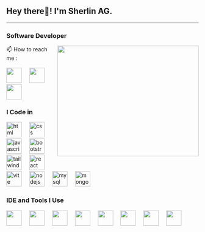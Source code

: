 ## Hey there👋! I'm Sherlin AG.
<hr>

### Software Developer
<img align="right" width="370" height="290" src="https://i.postimg.cc/vZTbfsSc/coding.gif">

📫 How to reach me :
<br /><br/> [<img src="https://i.postimg.cc/4N8PBnTb/instagram.png" height="40" width="40" />](https://www.instagram.com/itz_ags.18/) <img width="12" />  [<img src="https://cdn.jsdelivr.net/gh/devicons/devicon@latest/icons/twitter/twitter-original.svg" height="40" width="40" />](https://x.com/life_racer_18/) <img width="12" /> [<img src="https://cdn.jsdelivr.net/gh/devicons/devicon@latest/icons/linkedin/linkedin-original.svg" height="40" width="40" />](https://www.linkedin.com/in/sherlin18ag/)

### I Code in

<div align="left">
  <img src="https://cdn.jsdelivr.net/gh/devicons/devicon@latest/icons/html5/html5-original.svg" height="40" alt="html logo"  />
  <img width="12" />
  <img src="https://cdn.jsdelivr.net/gh/devicons/devicon@latest/icons/css3/css3-original.svg" height="40" alt="css logo"  />
  <img width="12" />
  <img src="https://cdn.jsdelivr.net/gh/devicons/devicon/icons/javascript/javascript-original.svg" height="40" alt="javascript logo"  />
  <img width="12" />
  <img src="https://cdn.jsdelivr.net/gh/devicons/devicon@latest/icons/bootstrap/bootstrap-original.svg" height="40" alt="bootstrap logo"  />
  <img width="12" />
  <img src="https://cdn.jsdelivr.net/gh/devicons/devicon@latest/icons/tailwindcss/tailwindcss-original.svg" height="40" alt="tailwindcss logo"  />
  <img width="12" />
  <img src="https://cdn.jsdelivr.net/gh/devicons/devicon/icons/react/react-original.svg" height="40" alt="react logo"  />
  <img width="12" />
  <img src="https://cdn.jsdelivr.net/gh/devicons/devicon@latest/icons/vitejs/vitejs-original.svg" height="40" alt="vite logo"  />
  <img width="12" />
  <img src="https://devicon-website.vercel.app/api/nodejs/original.svg" height="40" alt="nodejs logo"  />
  <img width="12" />
  <img src="https://cdn.jsdelivr.net/gh/devicons/devicon@latest/icons/mysql/mysql-original.svg" height="40" alt="mysql logo"  />
  <img width="12" />
  <img src="https://cdn.jsdelivr.net/gh/devicons/devicon@latest/icons/mongodb/mongodb-original.svg" height="40" alt="mongodb logo"  />
</div>

### IDE and Tools I Use

<div align="left">
<img height="40" width="40" src="https://cdn.jsdelivr.net/gh/devicons/devicon@latest/icons/vscode/vscode-original.svg"/> <img width="12" /> 
<img height="40" width="40" src="https://cdn.jsdelivr.net/gh/devicons/devicon@latest/icons/git/git-original.svg"/> <img width="12" /> 
<img height="40" width="40" src="https://cdn.jsdelivr.net/gh/devicons/devicon@latest/icons/github/github-original.svg"/> <img width="12" />  
<img height="40" width="40" src="https://cdn.jsdelivr.net/gh/devicons/devicon@latest/icons/gitlab/gitlab-original.svg"/> <img width="12" />
<img height="40" width="40" src="https://cdn.jsdelivr.net/gh/devicons/devicon@latest/icons/npm/npm-original-wordmark.svg" />  <img width="12" /> 
<img height="40" width="40" src="https://cdn.jsdelivr.net/gh/devicons/devicon@latest/icons/figma/figma-original.svg"/> <img width="12" /> 
<img height="40" width="40" src="https://cdn.jsdelivr.net/gh/devicons/devicon@latest/icons/netlify/netlify-original.svg"/> <img width="12" /> 
<img height="40" width="40" src="https://cdn.jsdelivr.net/gh/devicons/devicon@latest/icons/canva/canva-original.svg" />
</div>      
